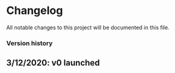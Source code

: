 # Changelog

All notable changes to this project will be documented in this file.

### Version history
## 3/12/2020: v0 launched

